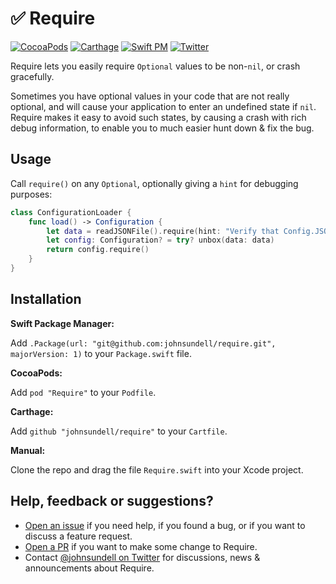 # ✅ Require

[![CocoaPods](https://img.shields.io/cocoapods/v/Require.svg)](https://cocoapods.org/pods/Require)
[![Carthage](https://img.shields.io/badge/carthage-compatible-4BC51D.svg?style=flat)](https://github.com/Carthage/Carthage)
[![Swift PM](https://img.shields.io/badge/spm-compatible-brightgreen.svg?style=flat)](https://swift.org/package-manager)
[![Twitter](https://img.shields.io/badge/contact-@johnsundell-blue.svg?style=flat)](https://twitter.com/johnsundell)

Require lets you easily require `Optional` values to be non-`nil`, or crash gracefully.

Sometimes you have optional values in your code that are not really optional, and will cause your
application to enter an undefined state if `nil`. Require makes it easy to avoid such states, by
causing a crash with rich debug information, to enable you to much easier hunt down & fix the bug.

## Usage

Call `require()` on any `Optional`, optionally giving a `hint` for debugging purposes:

```swift
class ConfigurationLoader {
    func load() -> Configuration {
        let data = readJSONFile().require(hint: "Verify that Config.JSON is valid")
        let config: Configuration? = try? unbox(data: data)
        return config.require()
    }
}
```

## Installation

**Swift Package Manager:**

Add `.Package(url: "git@github.com:johnsundell/require.git", majorVersion: 1)` to your `Package.swift` file.

**CocoaPods:**

Add `pod "Require"` to your `Podfile`.

**Carthage:**

Add `github "johnsundell/require"` to your `Cartfile`.

**Manual:**

Clone the repo and drag the file `Require.swift` into your Xcode project.

## Help, feedback or suggestions?

- [Open an issue](https://github.com/JohnSundell/Require/issues/new) if you need help, if you found a bug, or if you want to discuss a feature request.
- [Open a PR](https://github.com/JohnSundell/Require/pull/new/master) if you want to make some change to Require.
- Contact [@johnsundell on Twitter](https://twitter.com/johnsundell) for discussions, news & announcements about Require.
